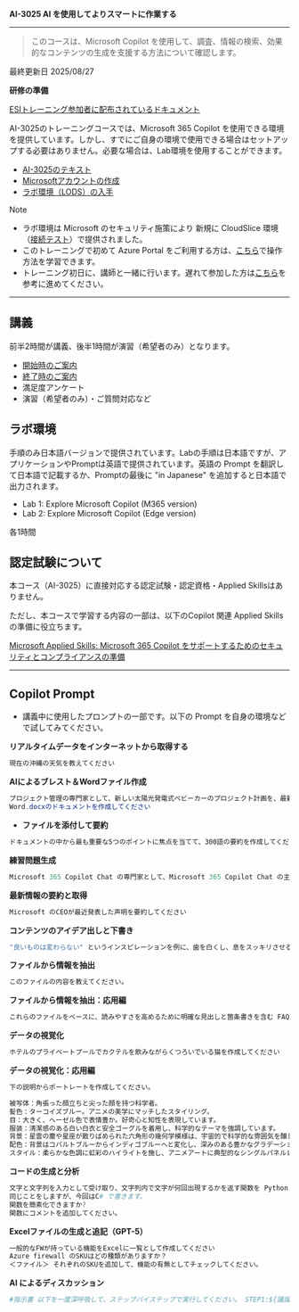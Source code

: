 **AI-3025 AI を使用してよりスマートに作業する**
***
> このコースは、Microsoft Copilot を使用して、調査、情報の検索、効果的なコンテンツの生成を支援する方法について確認します。

最終更新日 2025/08/27

**研修の準備**

[ESIトレーニング参加者に配布されているドキュメント](https://query.prod.cms.rt.microsoft.com/cms/api/am/binary/RE4Rje8)

AI-3025のトレーニングコースでは、Microsoft 365 Copilot を使用できる環境を提供しています。しかし、すでにご自身の環境で使用できる場合はセットアップする必要はありません。必要な場合は、Lab環境を使用することができます。

- [AI-3025のテキスト](https://learn.microsoft.com/ja-jp/training/paths/work-smarter-with-ai/)
- [Microsoftアカウントの作成](https://github.com/naonao71/note/blob/main/prep/msa.md)
- [ラボ環境（LODS）の入手](https://github.com/naonao71/note/blob/main/prep/lods.md)

> [!NOTE]
> - ラボ環境は Microsoft のセキュリティ施策により 新規に CloudSlice 環境（[接続テスト](https://labondemand.com/Launch/949F2C16)）で提供されました。
> - このトレーニングで初めて Azure Portal をご利用する方は、[こちら](https://learn.microsoft.com/ja-jp/training/modules/tour-azure-portal/)で操作方法を学習できます。
> - トレーニング初日に、講師と一緒に行います。遅れて参加した方は[こちら](https://query.prod.cms.rt.microsoft.com/cms/api/am/binary/RE4VkE4)を参考に進めてください。

***

## 講義

前半2時間が講義、後半1時間が演習（希望者のみ）となります。

- [開始時のご案内](../opening.md)
- [終了時のご案内](../closing-cloudslice.md)
- 満足度アンケート
- 演習（希望者のみ）・ご質問対応など

## ラボ環境

手順のみ日本語バージョンで提供されています。Labの手順は日本語ですが、アプリケーションやPromptは英語で提供されています。英語の Prompt を翻訳して日本語で記載するか、Promptの最後に "in Japanese" を追加すると日本語で出力されます。

- Lab 1: Explore Microsoft Copilot (M365 version)
- Lab 2: Explore Microsoft Copilot (Edge version)

各1時間

## 認定試験について

本コース（AI-3025）に直接対応する認定試験・認定資格・Applied Skillsはありません。

ただし、本コースで学習する内容の一部は、以下のCopilot 関連 Applied Skillsの準備に役立ちます。

[Microsoft Applied Skills: Microsoft 365 Copilot をサポートするためのセキュリティとコンプライアンスの準備](https://learn.microsoft.com/ja-jp/credentials/applied-skills/prepare-security-and-compliance-to-support-microsoft-365-copilot/)

***
## **Copilot Prompt**

- 講義中に使用したプロンプトの一部です。以下の Prompt を自身の環境などで試してみてください。

**リアルタイムデータをインターネットから取得する**

```powershell
現在の沖縄の天気を教えてください
```

**AIによるブレスト＆Wordファイル作成**

```powershell
プロジェクト管理の専門家として、新しい太陽光発電式ベビーカーのプロジェクト計画を、最新のPMI（プロジェクトマネジメント協会）標準に基づいて作成してください。
Word.docxのドキュメントを作成してください
```

- **ファイルを添付して要約**

```powershell
ドキュメントの中から最も重要な5つのポイントに焦点を当てて、300語の要約を作成してください。
```

**練習問題生成**

```powershell
Microsoft 365 Copilot Chat の専門家として、Microsoft 365 Copilot Chat の主な機能、アクセス方法、さまざまな利用形態、起動方法に関する選択式の質問を2つ作成してください。1問ずつ提示し、私の回答を待ってください。私が答えたら、正解を簡単に説明してから次の質問に進んでください。
```

**最新情報の要約と取得**

```powershell
Microsoft のCEOが最近発表した声明を要約してください
```

**コンテンツのアイデア出しと下書き**

```powershell
"良いものは変わらない" というインスピレーションを例に、歯を白くし、息をスッキリさせる歯磨き粉の新しいブランドのキャッチーなスローガンを書いてください。
```

**ファイルから情報を抽出**

```powershell
このファイルの内容を教えてください。
```

**ファイルから情報を抽出：応用編**

```powershell
これらのファイルをベースに、読みやすさを高めるために明確な見出しと箇条書きを含む FAQ を作成してください。ドキュメントは、よくある質問に効果的に対応し、対象読者にとって包括的な回答を提供できるように構成してください。共有や配布を容易にするために、Markdown 形式のフォーマットを使用することを検討してください。
```

**データの視覚化**

```powershell
ホテルのプライベートプールでカクテルを飲みながらくつろいでいる猫を作成してください
```

**データの視覚化：応用編**

```powershell
下の説明からポートレートを作成してください。

被写体：角張った顔立ちと尖った顔を持つ科学者。
髪色：ターコイズブルー。アニメの美学にマッチしたスタイリング。
目：大きく、ヘーゼル色で表情豊か。好奇心と知性を表現しています。
服装：清潔感のある白い白衣と安全ゴーグルを着用し、科学的なテーマを強調しています。
背景：星雲の塵や星座が散りばめられた六角形の幾何学模様は、宇宙的で科学的な雰囲気を醸し出しています。
配色：背景はコバルトブルーからインディゴブルーへと変化し、深みのある豊かなグラデーションを生み出し、全体の構成を引き立てています。
スタイル：柔らかな色調に虹彩のハイライトを施し、アニメアートに典型的なシングルパネルレイアウトを維持しています。
```

**コードの生成と分析**

```powershell
文字と文字列を入力として受け取り、文字列内で文字が何回出現するかを返す関数を Python で記述します。
同じことをしますが、今回はC# で書きます。
関数を簡素化できますか?
関数にコメントを追加してください。
```

**Excelファイルの生成と追記（GPT-5）**

```powershell
一般的なFWが持っている機能をExcelに一覧として作成してください
Azure firewall のSKUはどの種類がありますか？
＜ファイル＞ それぞれのSKUを追加して、機能の有無としてチェックしてください。
```

**AI によるディスカッション**

```powershell
#指示書 以下を一度深呼吸して、ステップバイステップで実行してください。 STEP1:${議論のテーマ}を設定 STEP2:${議論のテーマ}に関する議論に最適な人格を3人生成してください。 STEP3:${議論のテーマ}について5回会話してください。 STEP4:会話文の内容から論点を抽出し、結論を示してください。 STEP5:結論を元に実施すべき行動計画を立ててください。 #制約条件 STEP3の各人格の発言は全文記載すること 行動計画は箇条書きで示してください それでは、議論のテーマは{きのこの山とたけのこの里}でお願いします。はじめてください。
```









